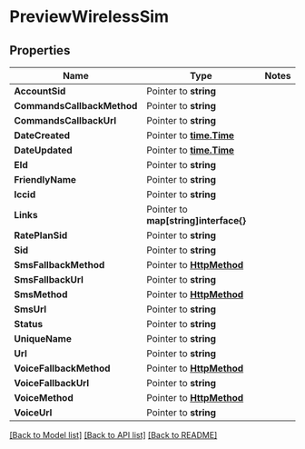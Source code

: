 # PreviewWirelessSim

## Properties
Name | Type | Notes
------------ | ------------- | -------------
**AccountSid** | Pointer to **string** | 
**CommandsCallbackMethod** | Pointer to **string** | 
**CommandsCallbackUrl** | Pointer to **string** | 
**DateCreated** | Pointer to [**time.Time**](time.Time.md) | 
**DateUpdated** | Pointer to [**time.Time**](time.Time.md) | 
**EId** | Pointer to **string** | 
**FriendlyName** | Pointer to **string** | 
**Iccid** | Pointer to **string** | 
**Links** | Pointer to **map[string]interface{}** | 
**RatePlanSid** | Pointer to **string** | 
**Sid** | Pointer to **string** | 
**SmsFallbackMethod** | Pointer to [**HttpMethod**](http_method.md) | 
**SmsFallbackUrl** | Pointer to **string** | 
**SmsMethod** | Pointer to [**HttpMethod**](http_method.md) | 
**SmsUrl** | Pointer to **string** | 
**Status** | Pointer to **string** | 
**UniqueName** | Pointer to **string** | 
**Url** | Pointer to **string** | 
**VoiceFallbackMethod** | Pointer to [**HttpMethod**](http_method.md) | 
**VoiceFallbackUrl** | Pointer to **string** | 
**VoiceMethod** | Pointer to [**HttpMethod**](http_method.md) | 
**VoiceUrl** | Pointer to **string** | 

[[Back to Model list]](../README.md#documentation-for-models) [[Back to API list]](../README.md#documentation-for-api-endpoints) [[Back to README]](../README.md)


